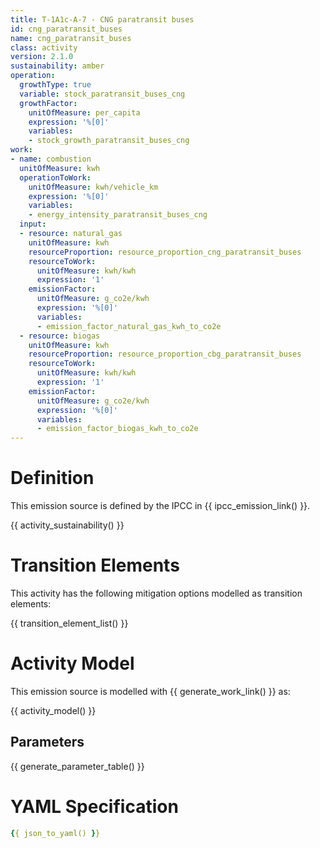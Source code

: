 ```yaml
---
title: T-1A1c-A-7 - CNG paratransit buses
id: cng_paratransit_buses
name: cng_paratransit_buses
class: activity
version: 2.1.0
sustainability: amber
operation:
  growthType: true
  variable: stock_paratransit_buses_cng
  growthFactor:
    unitOfMeasure: per_capita
    expression: '%[0]'
    variables:
    - stock_growth_paratransit_buses_cng
work:
- name: combustion
  unitOfMeasure: kwh
  operationToWork:
    unitOfMeasure: kwh/vehicle_km
    expression: '%[0]'
    variables:
    - energy_intensity_paratransit_buses_cng
  input:
  - resource: natural_gas
    unitOfMeasure: kwh
    resourceProportion: resource_proportion_cng_paratransit_buses
    resourceToWork:
      unitOfMeasure: kwh/kwh
      expression: '1'
    emissionFactor:
      unitOfMeasure: g_co2e/kwh
      expression: '%[0]'
      variables:
      - emission_factor_natural_gas_kwh_to_co2e
  - resource: biogas
    unitOfMeasure: kwh
    resourceProportion: resource_proportion_cbg_paratransit_buses
    resourceToWork:
      unitOfMeasure: kwh/kwh
      expression: '1'
    emissionFactor:
      unitOfMeasure: g_co2e/kwh
      expression: '%[0]'
      variables:
      - emission_factor_biogas_kwh_to_co2e
---
```

# Definition
This emission source is defined by the IPCC in {{ ipcc_emission_link() }}.

{{ activity_sustainability() }}

# Transition Elements

This activity has the following mitigation options modelled as transition elements:

{{ transition_element_list() }}

# Activity Model
This emission source is modelled with {{ generate_work_link() }} as:

{{ activity_model() }}

## Parameters

{{ generate_parameter_table() }}

# YAML Specification

```yaml
{{ json_to_yaml() }}
```